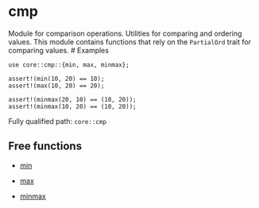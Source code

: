 # cmp

Module for comparison operations. Utilities for comparing and ordering values. This module contains functions that rely on the `PartialOrd` trait for comparing values.  # Examples
```cairo
use core::cmp::{min, max, minmax};

assert!(min(10, 20) == 10);
assert!(max(10, 20) == 20);

assert!(minmax(20, 10) == (10, 20));
assert!(minmax(10, 20) == (10, 20));
```

Fully qualified path: `core::cmp`

## Free functions

- [min](./core-cmp-min.md)

- [max](./core-cmp-max.md)

- [minmax](./core-cmp-minmax.md)

